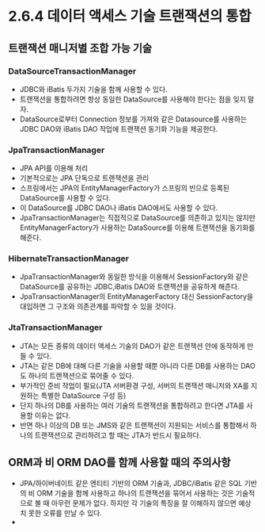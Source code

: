 # 2.6.4 데이터 액세스 기술 트랜잭션의 통합
## 트랜잭션 매니저별 조합 가능 기술
### DataSourceTransactionManager
- JDBC와 iBatis 두가지 기술을 함께 사용할 수 있다.
- 트랜잭션을 통합하려면 항상 동일한 DataSource를 사용해야 한다는 점을 잊지 말자.
- DataSource로부터 Connection 정보를 가져와 같은 Datasource를 사용하는
  JDBC DAO와 iBatis DAO 작업에 트랜잭션 동기화 기능을 제공한다.

### JpaTransactionManager
- JPA API를 이용해 처리
- 기본적으로는 JPA 단독으로 트랜잭션을 관리
- 스프링에서는 JPA의 EntityManagerFactory가 스프링의 빈으로 등록된 DataSource를 사용할 수 있다.
- 이 DataSource를 JDBC DAO나 iBatis DAO에서도 사용할 수 있다.
- JpaTransactionManager는 직접적으로 DataSource를 의존하고 있지는 않지만
  EntityManagerFactory가 사용하는 DataSource를 이용해 트랜잭션을 동기화를 해준다.

### HibernateTransactionManager
- JpaTransactionManager와 동일한 방식을 이용해서 SessionFactory와 같은 DataSource를 공유하는 JDBC,iBatis DAO와 트랜잭션을 공유하게 해준다.
- JpaTransactionManager의 EntityManagerFactory 대신 SessionFactory을 대입하면 그 구조와 의존관계를 파악할 수 있을 것이다.

### JtaTransactionManager
- JTA는 모든 종류의 데이터 액세스 기술의 DAO가 같은 트랜잭션 안에 동작하게 만들 수 있다.
- JTA는 같은 DB에 대해 다른 기술을 사용할 때뿐 아니라 다른 DB를 사용하는 DAO도 하나의 트랜잭션으로 묶어줄 수 있다.
- 부가적인 준비 작업이 필요(JTA 서버환경 구성, 서버의 트랜잭션 매니저와 XA를 지원하는 특별한 DataSource 구성 등)
- 단지 하나의 DB를 사용하는 여러 기술의 트랜잭션을 통합하려고 한다면 JTA를 사용할 이유는 없다.
- 반면 하나 이상의 DB 또는 JMS와 같은 트랜잭션이 지원되는 서비스를 통합해서 하나의 트랜잭션으로 관리하려고 할 때는 JTA가 반드시 필요하다.

## ORM과 비 ORM DAO를 함께 사용할 때의 주의사항
- JPA/하이버네이트 같은 엔티티 기반의 ORM 기술과, JDBC/iBatis 같은 SQL 기반의 비 ORM 기술을 함께 사용하고 하나의 트랜잭션을 묶어서 사용하는 것은
  기술적으로 볼 때 아무런 문제가 없다. 하지만 각 기술의 특징을 잘 이해하지 않으면 예상치 못한 오류를 만날 수 있다.
- 